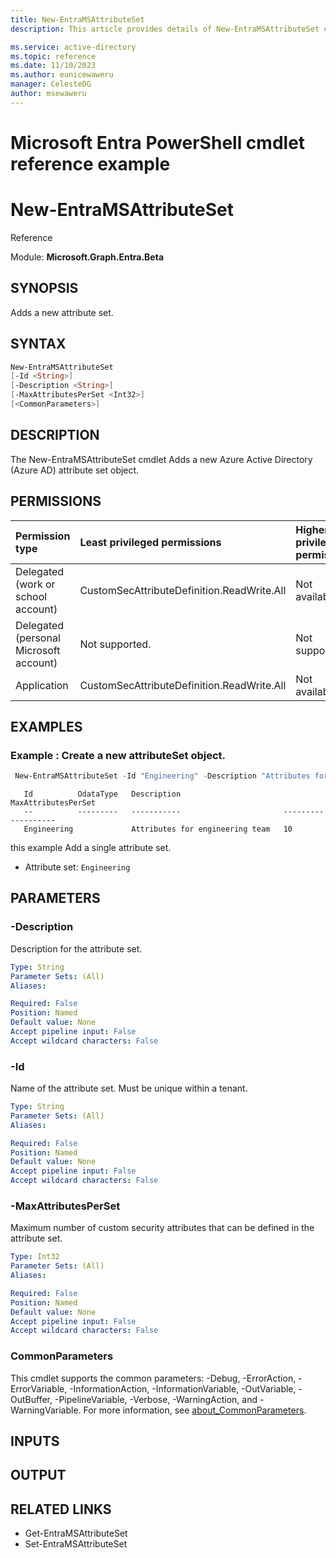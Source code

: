 ```yaml
---
title: New-EntraMSAttributeSet
description: This article provides details of New-EntraMSAttributeSet command.

ms.service: active-directory
ms.topic: reference
ms.date: 11/10/2023
ms.author: eunicewaweru
manager: CelesteDG
author: msewaweru
---
```


# Microsoft Entra PowerShell cmdlet reference example

# New-EntraMSAttributeSet

Reference

Module: **Microsoft.Graph.Entra.Beta**

## SYNOPSIS

Adds a new attribute set.

## SYNTAX

```powershell
New-EntraMSAttributeSet 
[-Id <String>]
[-Description <String>]
[-MaxAttributesPerSet <Int32>]
[<CommonParameters>]
```

## DESCRIPTION 
  
The New-EntraMSAttributeSet cmdlet Adds a new Azure Active Directory (Azure AD) attribute set object.

## PERMISSIONS

|Permission type|Least privileged permissions|Higher privileged permissions|
|:---|:---|:---|
|Delegated (work or school account)|CustomSecAttributeDefinition.ReadWrite.All|Not available.|
|Delegated (personal Microsoft account)|Not supported.|Not supported.|
|Application|CustomSecAttributeDefinition.ReadWrite.All|Not available.|

## EXAMPLES

### Example : Create a new attributeSet object.
  
```powershell
 New-EntraMSAttributeSet -Id "Engineering" -Description "Attributes for engineering team" -MaxAttributesPerSet 10
``` 
     
    
```Output
   Id          OdataType   Description                       MaxAttributesPerSet
   --          ---------   -----------                       -------------------
   Engineering             Attributes for engineering team   10
```

this example Add a single attribute set.

- Attribute set: `Engineering`

## PARAMETERS

### -Description
Description for the attribute set.

```yaml
Type: String
Parameter Sets: (All)
Aliases:

Required: False
Position: Named
Default value: None
Accept pipeline input: False
Accept wildcard characters: False
```
### -Id
Name of the attribute set. Must be unique within a tenant.

```yaml
Type: String
Parameter Sets: (All)
Aliases:

Required: False
Position: Named
Default value: None
Accept pipeline input: False
Accept wildcard characters: False
```
### -MaxAttributesPerSet
Maximum number of custom security attributes that can be defined in the attribute set.

```yaml
Type: Int32
Parameter Sets: (All)
Aliases:

Required: False
Position: Named
Default value: None
Accept pipeline input: False
Accept wildcard characters: False
```
### CommonParameters
This cmdlet supports the common parameters: -Debug, -ErrorAction, -ErrorVariable, -InformationAction, -InformationVariable, -OutVariable, -OutBuffer, -PipelineVariable, -Verbose, -WarningAction, and -WarningVariable. For more information, see [about_CommonParameters](http://go.microsoft.com/fwlink/?LinkID=113216).

## INPUTS

## OUTPUT

## RELATED LINKS

- Get-EntraMSAttributeSet
- Set-EntraMSAttributeSet
